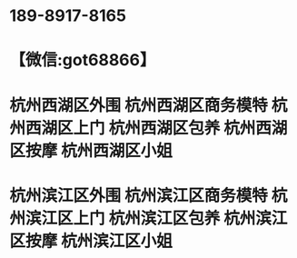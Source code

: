 # 189-8917-8165
# 【微信:got68866】
# 杭州西湖区外围 杭州西湖区商务模特 杭州西湖区上门 杭州西湖区包养 杭州西湖区按摩 杭州西湖区小姐 
# 杭州滨江区外围 杭州滨江区商务模特 杭州滨江区上门 杭州滨江区包养 杭州滨江区按摩 杭州滨江区小姐

